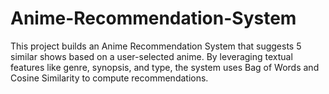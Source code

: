 # Anime-Recommendation-System
This project builds an Anime Recommendation System that suggests 5 similar shows based on a user-selected anime. By leveraging textual features like genre, synopsis, and type, the system uses Bag of Words and Cosine Similarity to compute recommendations.
